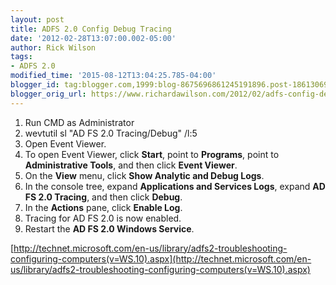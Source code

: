 ```yaml
---
layout: post
title: ADFS 2.0 Config Debug Tracing
date: '2012-02-28T13:07:00.002-05:00'
author: Rick Wilson
tags:
- ADFS 2.0
modified_time: '2015-08-12T13:04:25.785-04:00'
blogger_id: tag:blogger.com,1999:blog-8675696861245191896.post-1861306912671513172
blogger_orig_url: https://www.richardawilson.com/2012/02/adfs-config-debug-tracing.html
---
```



1. Run CMD as Administrator 
2. wevtutil sl "AD FS 2.0 Tracing/Debug" /l:5 
3. Open Event Viewer. 
4. To open Event Viewer, click **Start**, point to **Programs**, point to **Administrative Tools**, and then click **Event Viewer**. 
5. On the **View** menu, click **Show Analytic and Debug Logs**. 
6. In the console tree, expand **Applications and Services Logs**, expand **AD FS 2.0 Tracing**, and then click **Debug**. 
7. In the **Actions** pane, click **Enable Log**. 
8. Tracing for AD FS 2.0 is now enabled. 
9. Restart the **AD FS 2.0 Windows Service**.

[http://technet.microsoft.com/en-us/library/adfs2-troubleshooting-configuring-computers(v=WS.10).aspx](http://technet.microsoft.com/en-us/library/adfs2-troubleshooting-configuring-computers(v=WS.10).aspx)

